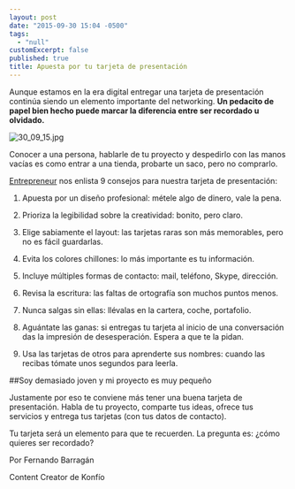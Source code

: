 ```yaml
---
layout: post
date: "2015-09-30 15:04 -0500"
tags: 
  - "null"
customExcerpt: false
published: true
title: Apuesta por tu tarjeta de presentación
---
```



Aunque estamos en la era digital entregar una tarjeta de presentación continúa siendo un elemento importante del networking. **Un pedacito de papel bien hecho puede marcar la diferencia entre ser recordado u olvidado.**

![30_09_15.jpg]({{site.baseurl}}/img/30_09_15.jpg)

Conocer a una persona, hablarle de tu proyecto y despedirlo con las manos vacías es como entrar a una tienda, probarte un saco, pero no comprarlo. 

[Entrepreneur](http://www.soyentrepreneur.com/26193-que-hacer-y-que-no-en-tus-tarjetas-de-presentacion.html) nos enlista 9 consejos para nuestra tarjeta de presentación:
1.	Apuesta por un diseño profesional: métele algo de dinero, vale la pena.

2.	Prioriza la legibilidad sobre la creatividad: bonito, pero claro.

3.	Elige sabiamente el layout: las tarjetas raras son más memorables, pero no es fácil guardarlas.

4.	Evita los colores chillones: lo más importante es tu información.

5.	Incluye múltiples formas de contacto: mail, teléfono, Skype, dirección.

6.	Revisa la escritura: las faltas de ortografía son muchos puntos menos.

7.	Nunca salgas sin ellas: llévalas en la cartera, coche, portafolio.

8.	Aguántate las ganas: si entregas tu tarjeta al inicio de una conversación das la impresión de desesperación. Espera a que te la pidan.

9.	Usa las tarjetas de otros para aprenderte sus nombres: cuando las recibas tómate unos segundos para leerla.

##Soy demasiado joven y mi proyecto es muy pequeño

Justamente por eso te conviene más tener una buena tarjeta de presentación. Habla de tu proyecto, comparte tus ideas, ofrece tus servicios y entrega tus tarjetas (con tus datos de contacto). 

Tu tarjeta será un elemento para que te recuerden. La pregunta es: ¿cómo quieres ser recordado?

Por Fernando Barragán

Content Creator de Konfío
